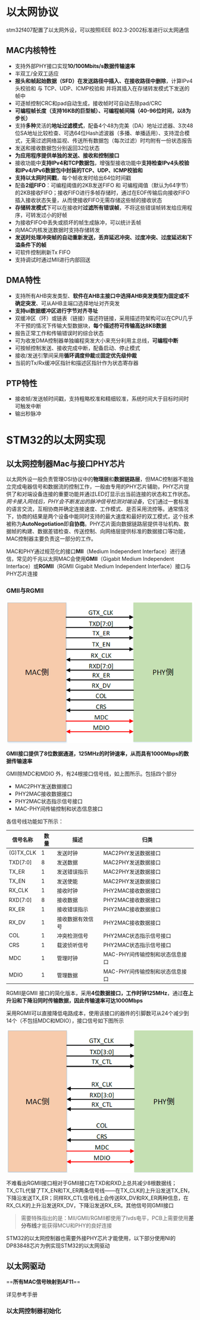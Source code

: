 # 以太网协议

stm32f407配置了以太网外设，可以按照IEEE 802.3-2002标准进行以太网通信

## MAC内核特性

* 支持外部PHY接口实现**10/100Mbits/s数据传输速率**
* 半双工/全双工适应
* **报头和帧起始数据（SFD）在发送路径中插入、在接收路径中删除**，计算IPv4头校验和 与 TCP、UDP、ICMP校验和 并将其插入在存储转发模式下发送的帧中
* 可逐帧控制CRC和pad自动生成，接收帧时可自动去除pad/CRC
* **可编程帧长度（支持16KB的巨型帧）、可编程帧间隔（40-96位时间，以8为步长）**
* 支持**多种**灵活的**地址过滤模式**，配备4个48为完美（DA）地址过滤器、3次48位SA地址比较检查、可选64位Hash滤波器（多播、单播适用）、支持混合模式，无需过滤网络监视、传送所有数据包（每次过滤）时均附有一份状态报告
* 发送和接收数据包分别返回32位状态
* **为应用程序提供单独的发送、接收和控制接口**
* 接收功能中**支持IPv4和TCP数据包**，增强型接收功能中**支持检查IPv4头校验和IPv4/IPv6数据包中封装的TCP、UDP、ICMP校验和**
* **支持以太网时间戳**，每个帧收发时给出64位时间戳
* 配备**2组FIFO**：可编程阈值的2KB发送FIFO 和 可编程阈值（默认为64字节）的2KB接收FIFO；接收FIFO进行多帧存储时，通过在EOF传输后向接收FIFO插入接收状态矢量，从而使接收FIFO无需存储这些帧的接收状态
* **存储转发模式**下可以在接收时**过滤所有错误帧**，不将这些错误帧转发给应用程序，可转发过小的好帧
* 为接收FIFO中丢失或损坏的帧生成脉冲，可以统计丢帧
* 向MAC内核发送数据时支持存储转发
* **发送时处理冲突帧的自动重新发送，丢弃延迟冲突、过度冲突、过度延迟和下溢条件下的帧**
* 可软件控制刷新Tx FIFO
* 支持调试时通过MII进行内部回送

## DMA特性

* 支持所有AHB突发类型、**软件在AHB主接口中选择AHB突发类型为固定或不确定突发**、可从AHB主端口选择地址对齐突发
* **支持ui数据缓冲区进行字节对齐寻址**
* 双缓冲区（环）或链表（链接）描述符链接，采用描述符架构可以在CPU几乎不干预的情况下传输大型数据块，**每个描述符可传输高达8KB数据**
* 报告正常工作和传输错误时的综合状态
* 可为收发DMA控制器单独编程突发大小来充分利用主总线，**可编程中断**
* 可按帧控制发送、接收完成中断，配备启动、停止模式
* 接收/发送引擎间采用**循环调度仲裁**或**固定优先级仲裁**
* 当前的Tx/Rx缓冲区指针和描述区指针作为状态寄存器

## PTP特性

* 接收帧/发送帧时间戳，支持粗略校准和精细较准，系统时间大于目标时间时可触发中断
* 输出秒脉冲

# STM32的以太网实现



## 以太网控制器Mac与接口PHY芯片

以太网外设一般负责管理OSI协议中的**物理层**和**数据链路层**，但MAC控制器不能独立完成电器信号和数据流的控制工作，一般由专用的PHY芯片辅助，PHY芯片提供了和对端设备连接的重要功能并通过LED灯显示出当前连接的状态和工作状态。*网卡接入网线后，PHY会不断发出的脉冲信号检测对端设备*，它们通过一套标准的语言交流，互相协商并确定连接速度、工作模式、是否采用流控等。通常情况下，协商的结果是两个设备中能同时支持的最大速度和最好的双工模式，这个技术被称为**AutoNegotiation**即**自协商**。PHY芯片面向数据链路层提供寻址机构、数据帧的构建、数据差错检查、传送控制、向网络层提供标准的数据接口等功能，MAC控制器主要负责这一部分的工作。

MAC和PHY通过规范化的接口**MII**（Medium Independent Interface）进行通信，常见的千兆以太网MAC会使用**GMII**（Gigabit Medium Independent Interface）或**RGMII**（RGMII Gigabit Medium Independent Interface）接口与PHY芯片连接

### GMII与RGMII

![image-20220207232146640](STM32F4外设配置速查_以太网部分.assets/image-20220207232146640.png)

**GMII接口提供了8位数据通道，125MHz的时钟速率，从而具有1000Mbps的数据传输速率**

GMII除MDC和MDIO 外，有24根接口信号线，如上图所示。包括四个部分

* MAC2PHY发送数据接口
* PHY2MAC接收数据接口
* PHY2MAC状态指示信号接口
* MAC-PHY间传输控制和状态信息接口

各信号线功能如下所示：

| 信号名称  | 数量 | 描述             | 归类                            |
| --------- | ---- | ---------------- | ------------------------------- |
| (G)TX_CLK | 1    | 发送时钟         | MAC2PHY发送数据接口             |
| TXD[7:0]  | 8    | 发送数据         | MAC2PHY发送数据接口             |
| TX_ER     | 1    | 发送错误指示     | MAC2PHY发送数据接口             |
| TX_EN     | 1    | 发送使能         | MAC2PHY发送数据接口             |
| RX_CLK    | 1    | 接收时钟         | PHY2MAC接收数据接口             |
| RXD[7:0]  | 8    | 接收数据         | PHY2MAC接收数据接口             |
| RX_ER     | 1    | 接收错误指示     | PHY2MAC接收数据接口             |
| RX_DV     | 1    | 接收数据有效信号 | PHY2MAC接收数据接口             |
| COL       | 1    | 冲突检测信号     | PHY2MAC状态指示信号接口         |
| CRS       | 1    | 载波侦听信号     | PHY2MAC状态指示信号接口         |
| MDC       | 1    | 管理时钟         | MAC-PHY间传输控制和状态信息接口 |
| MDIO      | 1    | 管理数据         | MAC-PHY间传输控制和状态信息接口 |

RGMII是GMII 接口的简化版本，采用**4位数据接口，工作时钟125MHz**，通过**在上升沿和下降沿同时传输数据，因此传输速率可达1000Mbps**

采用RGMII可以直接降低电路成本，使用该接口的器件的引脚数可从24个减少到14个（不包括MDC和MDIO），接口信号如下图所示

![image-20220207233025133](STM32F4外设配置速查_以太网部分.assets/image-20220207233025133.png)

不难看出RGMII接口相对于GMII接口在TXD和RXD上总共减少8根数据线；TX_CTL代替了TX_EN和TX_ER两条信号线——在TX_CLK的上升沿发送TX_EN，下降沿发送TX_ER；同样RX_CTL信号线上会传送RX_DV和RX_ER两种信息，在RX_CLK的上升沿发送RX_DV，下降沿发送RX_ER。其他信号同GMII接口

> 需要特殊指出的是：MII/GMII/RGMII都使用了lvds电平，PCB上需要使用**差分布线**才能获得MCU和PHY的良好连接

STM32的以太网控制器也需要外接PHY芯片才能使用，以下部分使用NI的DP83848芯片为例实现STM32的以太网驱动

## 以太网驱动

==**所有MAC信号映射到AF11**==

详见参考手册

### 以太网控制器初始化













